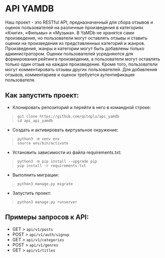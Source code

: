 # API YAMDB
Наш проект - это RESTful API, предназначенный для сбора отзывов и оценок пользователей на различные произведения в категориях «Книги», «Фильмы» и «Музыка». В YaMDb не хранятся сами произведения, но пользователи могут оставлять отзывы и ставить оценки на произведения из представленных категорий и жанров. Произведения, жанры и категории могут быть добавлены только администратором. Оценки пользователей усредняются для формирования рейтинга произведения, а пользователи могут оставлять только один отзыв на каждое произведение. Кроме того, пользователи могут комментировать отзывы других пользователей. Для добавления отзывов, комментариев и оценок требуется аутентификация пользователя.
## **Как запустить проект:**

* Клонировать репозиторий и перейти в него в командной строке:
> `git clone https://github.com/qitoplu/api_yamdb`  
> `cd api_api_yamdb`
* Cоздать и активировать виртуальное окружение:
> `python3 -m venv env`  
> `source env/bin/activate`
* Установить зависимости из файла requirements.txt:
> `python3 -m pip install --upgrade pip`  
> `pip install -r requirements.txt`
* Выполнить миграции:
> `python3 manage.py migrate`
* Запустить проект:
> `python3 manage.py runserver`
## **Примеры запросов к API**:
* GET > `api/v1/posts`
* POST > `api/v1/auth/signup`
* GET > `api/v1/categories`
* POST > `api/v1/genres`
* GET > `api/v1/titles`
